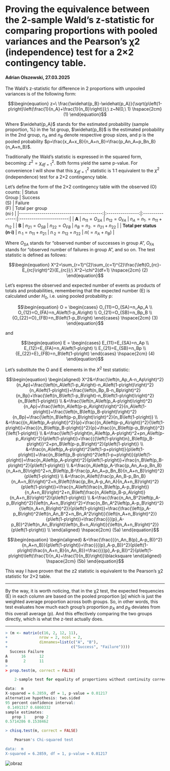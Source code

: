 # Proving the equivalence between the 2-sample Wald’s z-statistic for comparing proportions with pooled variances and the Pearson’s χ2 (independence) test for a 2×2 contingency table.
#### Adrian Olszewski, 27.03.2025

The Wald’s z-statistic for difference in 2 proportions with unpooled variances is of the following form:

``` math
\begin{equation}
z=\ \frac{\widehat{p_B}-\widehat{p_A}}{\sqrt{p\left(1-p\right)\left(\frac{1}{n_A}+\frac{1}{n_B}\right)}};\ z~N(0,\ 1)
\hspace{2cm} (1)
\end{equation}
```
Where $\widehat{p_A}\$ stands for the estimated probability (sample proportion, %) in the 1st group, 
$\widehat{p_B}$ is the estimated probability in the 2nd group, $n_A$ and $n_B$ denote respective group sizes, and p is the pooled probability $p=\frac{x_A+x_B}{n_A+n_B}=\frac{p_An_A+p_Bn_B}{n_A+n_B}$.

Traditionally the Wald’s statistic is expressed in the squared form, becoming: $z^2=\chi_{df=1}^2$.
Both forms yield the same p-value. For convenience I will show that this  $\chi_{df=1}^2$ statistic is 1:1 equivalent to the $χ^2$ (independence) test for a 2×2 contingency table.

Let’s define the form of the 2×2 contingency table with the observed (O) counts:
| Status   <br>                      Group |  Success <br>(S) | Failure<br> (F) | Total per group<br>(ni·) |
|-----------------------------------------:|:----------------:|:---------------:|:------------------------:|
|                                    **A**    |     $n_{11} = O_{SA}$    |    $n_{12} = O_{FA}$    | $n_A = n_{1·}= n_{11} + n_{12}$       |
|                                     **B**   |     $n_{21} = O_{SB}$    |    $n_{22} = O_{FB}$    | $n_B = n_{2·}= n_{21} + n_{22}$       |
|                   **Total per status (n·i)** | $n_{·1} = n_{11} + n_{21}$  | $n_{·2} = n_{12} + n_{22}$ | $n (=n_A + n_B)$             |

Where $O_{SA}$ stands for “observed number of successes in group A”, $O_{FA}$ stands for “observed number of failures in group A”, and so on.
The test statistic is defined as follows:

``` math
\begin{equation}
X^2=\sum_{r=1}^{2}\sum_{c=1}^{2}\frac{\left(O_{rc}-E_{rc}\right)^2}{E_{rc}};\ X^2~\chi^2(df=1)
\hspace{2cm} (2)
\end{equation}
```

Let’s express the observed and expected number of events as products of totals and probabilities, remembering that the expected number (E) is calculated under $H_0$, i.e. using pooled probability p:

``` math
\begin{equation}
O = \begin{cases} 
O_{11}=O_{SA}=n_Ap_A \\ 
O_{12}=O_{FA}=n_A\left(1-p_A\right) \\
O_{21}=O_{SB}=n_Bp_B \\
{O_{22}=O}_{FB}=n_B\left(1-p_B\right) 
\end{cases}
\hspace{2cm} (3)
\end{equation}
```
and
``` math
\begin{equation}
E = \begin{cases} 
E_{11}=E_{SA}=n_Ap \\ 
E_{12}=E_{FA}=n_A\left(1-p\right) \\
E_{21}=E_{SB}=n_Bp \\
{E_{22}=E}_{FB}=n_B\left(1-p\right)
\end{cases}
\hspace{2cm} (4)
\end{equation}
```

Let’s substitute the O and E elements in the $X^2$ test statistic:

``` math
\begin{equation}
\begin{aligned}
X^2&=\frac{\left(n_Ap_A-n_Ap\right)^2}{n_Ap}+\frac{\left(n_A\left(1-p_A\right)-n_A\left(1-p\right)\right)^2}{n_A\left(1-p\right)}+\frac{\left(n_Bp_B-n_Bp\right)^2}{n_Bp}+\frac{\left(n_B\left(1-p_B\right)-n_B\left(1-p\right)\right)^2}{n_B\left(1-p\right)} \\
&=\frac{\left(n_A\left(p_A-p\right)\right)^2}{n_Ap}+\frac{\left(n_A\left(p-p_A\right)\right)^2}{n_A\left(1-p\right)}+\frac{\left(n_B\left(p_B-p\right)\right)^2}{n_Bp}+\frac{\left(n_B\left(p-p_B\right)\right)^2}{n_B\left(1-p\right)} \\
&=\frac{{n_A\left(p_A-p\right)}^2}{p}+\frac{{n_A\left(p-p_A\right)}^2}{\left(1-p\right)}+\frac{{n_B\left(p_B-p\right)}^2}{p}+\frac{{n_B\left(p-p_B\right)}^2}{\left(1-p\right)} \\
&=\frac{\left(1-p\right)n_A\left(p_A-p\right)^2+pn_A\left(p-p_A\right)^2}{p\left(1-p\right)}+\frac{{{\left(1-p\right)n}_B\left(p_B-p\right)}^2+pn_B\left(p-p_B\right)^2}{p\left(1-p\right)} \\
&=\frac{n_A\left(p_A-p\right)^2\left(1-p+p\right)}{p\left(1-p\right)}+\frac{n_B\left(p_B-p\right)^2\left(1-p+p\right)}{p\left(1-p\right)}=\frac{n_A\left(p_A-p\right)^2}{p\left(1-p\right)}+\frac{n_B\left(p_B-p\right)^2}{p\left(1-p\right)} \\
&=\frac{n_A\left(p_A-\frac{p_An_A+p_Bn_B}{n_A+n_B}\right)^2+n_B\left(p_B-\frac{p_An_A+p_Bn_B}{n_A+n_B}\right)^2}{p\left(1-p\right)} \\
&=\frac{n_A\left(\frac{p_An_B-p_Bn_B}{n_A+n_B}\right)^2+n_B\left(\frac{p_Bn_A-p_An_A}{n_A+n_B}\right)^2}{p\left(1-p\right)}=\frac{n_A\left(\frac{n_B\left(p_A-p_B\right)}{n_A+n_B}\right)^2+n_B\left(\frac{n_A\left(p_B-p_A\right)}{n_A+n_B}\right)^2}{p\left(1-p\right)} \\
&=\frac{\frac{n_An_B^2\left(p_A-p_B\right)^2}{\left(n_A+n_B\right)^2}+\frac{n_Bn_A^2\left(p_A-p_B\right)^2}{\left(n_A+n_B\right)^2}}{p\left(1-p\right)}=\frac{\frac{\left(p_A-p_B\right)^2\left(n_An_B^2+n_Bn_A^2\right)}{\left(n_A+n_B\right)^2}}{p\left(1-p\right)}=\frac{\frac{{{(p}_A-p_B)}^2\left(n_An_B\right)\left(n_B+n_A\right)}{\left(n_A+n_B\right)^2}}{p\left(1-p\right)} \\
\end{aligned}
\hspace{2cm} (5a)
\end{equation}
```

``` math
\begin{equation}
\begin{aligned}
&=\frac{\frac{{{n_An_B(p}_A-p_B)}^2}{n_A+n_B}}{p\left(1-p\right)}=\frac{{{(p}_A-p_B)}^2}{p\left(1-p\right)\frac{n_A+n_B}{n_An_B}}=\frac{{{(p}_A-p_B)}^2}{p\left(1-p\right)\left(\frac{1}{n_A}+\frac{1}{n_B}\right)}\blacksquare
\end{aligned}
\hspace{2cm} (5b)
\end{equation}
```
This way I have proven that the z2 statistic is equivalent to the Pearson’s χ2 statistic for 2×2 table.

-----
By the way, it is worth noticing, that in the χ2 test, the expected frequencies (E) in each column are based on the pooled proportion [p] which is just the weighted average proportion across both groups. 
So, in other words, this test evaluates how much each group’s proportion $p_A$ and $p_B$ deviates from this overall average (p). And this effectively comparing the two groups directly, which is what the z-test actually does.

-----

``` r
> (m <- matrix(c(16, 2, 12, 11),
+              nrow = 2, ncol = 2,
+              dimnames=list(c("A", "B"),
+                            c("Success", "Failure"))))
  Success Failure
A      16      12
B       2      11
> 
> prop.test(m, correct = FALSE)

	2-sample test for equality of proportions without continuity correction

data:  m
X-squared = 6.2859, df = 1, p-value = 0.01217
alternative hypothesis: two.sided
95 percent confidence interval:
 0.1491317 0.6860332
sample estimates:
   prop 1    prop 2 
0.5714286 0.1538462 

> chisq.test(m, correct = FALSE)

	Pearson's Chi-squared test

data:  m
X-squared = 6.2859, df = 1, p-value = 0.01217
```

![obraz](https://github.com/user-attachments/assets/96158adb-97c5-4299-98f2-16a132760912)

